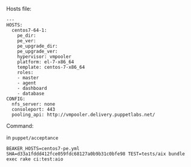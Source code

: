 Hosts file:

```
---
HOSTS:
  centos7-64-1:
    pe_dir:
    pe_ver:
    pe_upgrade_dir:
    pe_upgrade_ver:
    hypervisor: vmpooler
    platform: el-7-x86_64
    template: centos-7-x86_64
    roles:
    - master
    - agent
    - dashboard
    - database
CONFIG:
  nfs_server: none
  consoleport: 443
  pooling_api: http://vmpooler.delivery.puppetlabs.net/
```

Command:

in `puppet/acceptance`

`BEAKER_HOSTS=centos7-pe.yml SHA=d33a1fddd412fce059fdc68127a0b9b31c0bfe98 TEST=tests/aix bundle exec rake ci:test:aio`
